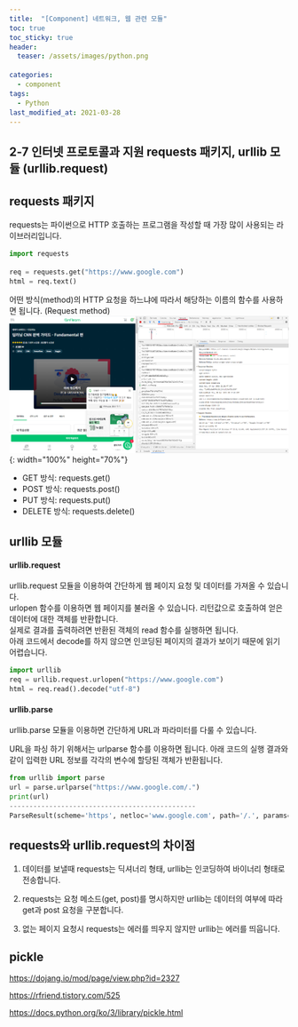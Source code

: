 ```yaml
---
title:  "[Component] 네트워크, 웹 관련 모듈"
toc: true
toc_sticky: true
header:
  teaser: /assets/images/python.png

categories:
  - component
tags:
  - Python
last_modified_at: 2021-03-28
---
```




## 2-7 인터넷 프로토콜과 지원 requests 패키지, urllib 모듈 (urllib.request)  

## requests 패키지  
requests는 파이썬으로 HTTP 호출하는 프로그램을 작성할 때 가장 많이 사용되는 라이브러리입니다.  

```python
import requests

req = requests.get("https://www.google.com")
html = req.text()
```  

어떤 방식(method)의 HTTP 요청을 하느냐에 따라서 해당하는 이름의 함수를 사용하면 됩니다. (Request method)  
![](/assets/images/request_method.png){: width="100%" height="70%"}  
  * GET 방식: requests.get()
  * POST 방식: requests.post()
  * PUT 방식: requests.put()
  * DELETE 방식: requests.delete()


## urllib 모듈  

#### urllib.request  

urllib.request 모듈을 이용하여 간단하게 웹 페이지 요청 및 데이터를 가져올 수 있습니다.  
urlopen 함수를 이용하면 웹 페이지를 불러올 수 있습니다. 리턴값으로 호출하여 얻은 데이터에 대한 객체를 반환합니다.  
실제로 결과를 출력하려면 반환된 객체의 read 함수를 실행하면 됩니다.  
아래 코드에서 decode를 하지 않으면 인코딩된 페이지의 결과가 보이기 때문에 읽기 어렵습니다.  

```python
import urllib
req = urllib.request.urlopen("https://www.google.com")
html = req.read().decode("utf-8")
```

#### urllib.parse  
urllib.parse 모듈을 이용하면 간단하게 URL과 파라미터를 다룰 수 있습니다.  

URL을 파싱 하기 위해서는 urlparse 함수를 이용하면 됩니다. 아래 코드의 실행 결과와 같이 입력한 URL 정보를 각각의 변수에 할당된 객체가 반환됩니다.  

```python
from urllib import parse
url = parse.urlparse("https://www.google.com/.")
print(url)
-----------------------------------------------
ParseResult(scheme='https', netloc='www.google.com', path='/.', params='', query='', fragment='')
```

## requests와 urllib.request의 차이점  

1. 데이터를 보낼때 requests는 딕셔너리 형태, urllib는 인코딩하여 바이너리 형태로 전송합니다.  

2. requests는 요청 메소드(get, post)를 명시하지만 urllib는 데이터의 여부에 따라 get과 post 요청을 구분합니다.  

3. 없는 페이지 요청시 requests는 에러를 띄우지 않지만 urllib는 에러를 띄웁니다.  


## pickle 

<https://dojang.io/mod/page/view.php?id=2327>  

<https://rfriend.tistory.com/525>  

<https://docs.python.org/ko/3/library/pickle.html>